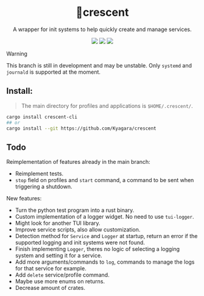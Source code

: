 <div align="center">
	<h1>🌙crescent</h1>
	<p>A wrapper for init systems to help quickly create and manage services.</p>
	<p>
		<a href="https://crates.io/crates/crescent-cli"><img src="https://img.shields.io/crates/v/crescent-cli?style=flat-square"/></a>
		<a href="https://github.com/Kyagara/crescent/actions?query=workflow"><img src="https://img.shields.io/github/actions/workflow/status/Kyagara/crescent/ci.yaml?label=CI&style=flat-square"/></a>
		<a href="https://codecov.io/gh/Kyagara/crescent"><img src="https://img.shields.io/codecov/c/github/Kyagara/crescent?style=flat-square"/></a>
	</p>
</div>

> [!WARNING]
> This branch is still in development and may be unstable. Only `systemd` and `journald` is supported at the moment.

## Install:

> The main directory for profiles and applications is `$HOME/.crescent/`.

```bash
cargo install crescent-cli
## or
cargo install --git https://github.com/Kyagara/crescent
```

## Todo

Reimplementation of features already in the main branch:

- Reimplement tests.
- `stop` field on profiles and `start` command, a command to be sent when triggering a shutdown.

New features:

- Turn the python test program into a rust binary.
- Custom implementation of a logger widget. No need to use `tui-logger`.
- Might look for another TUI library.
- Improve service scripts, also allow customization.
- Detection method for `Service` and `Logger` at startup, return an error if the supported logging and init systems were not found.
- Finish implementing `Logger`, theres no logic of selecting a logging system and setting it for a service.
- Add more arguments/commands to `log`, commands to manage the logs for that service for example.
- Add `delete` service/profile command.
- Maybe use more enums on returns.
- Decrease amount of crates.
